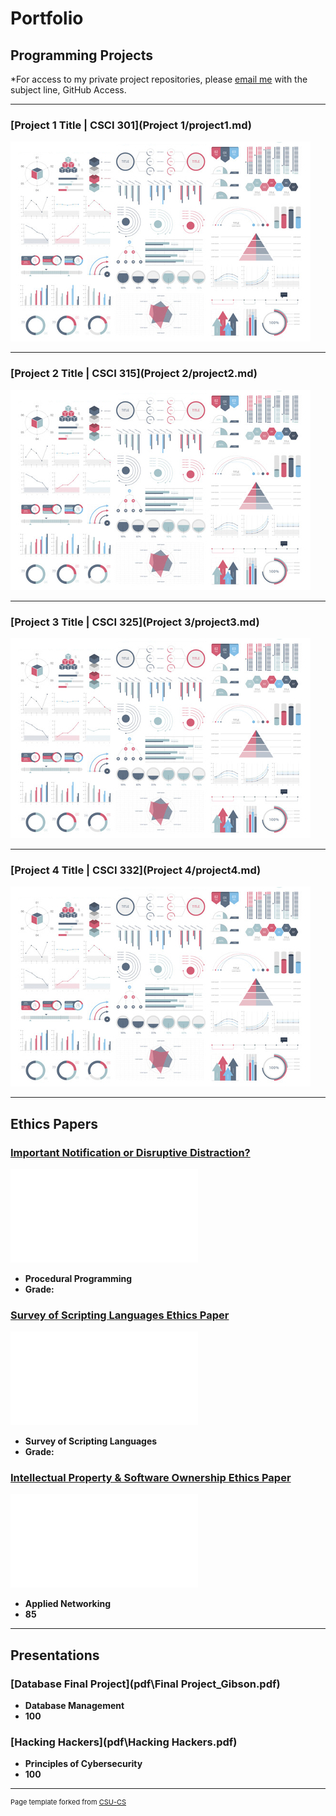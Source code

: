 Portfolio
=========

Programming Projects
--------------------

*For access to my private project repositories, please [email me](mailto:clgibson@csustudent.net) with the subject line, GitHub Access.

---
### [Project 1 Title | CSCI 301](Project 1/project1.md)

![Project 1 Thumbnail Name](images/dummy_thumbnail.jpg)

---
### [Project 2 Title | CSCI 315](Project 2/project2.md)

![Project 2 Thumbnail Name](images/dummy_thumbnail.jpg)

---
### [Project 3 Title | CSCI 325](Project 3/project3.md)

![Project 3 Thumbnail Name](images/dummy_thumbnail.jpg)

---
### [Project 4 Title | CSCI 332](Project 4/project4.md)

![Project 4 Thumbnail Name](images/dummy_thumbnail.jpg)

---

Ethics Papers
-------------

### [Important Notification or Disruptive Distraction?](/pdf/Notification%20Disctractions_Gibson.pdf)
![Important Notification or Disruptive Distraction?](/pdf/Notification%20Disctractions_Gibson.pdf)

-   **Procedural Programming** 
-   **Grade:**

### [Survey of Scripting Languages Ethics Paper](/pdf/SOSL%20Ethics%20Paper_Gibson%20.pdf)
![Survey of Scripting Languages Ethics Paper](/pdf/SOSL%20Ethics%20Paper_Gibson%20.pdf)

-   **Survey of Scripting Languages** 
-   **Grade:**

### [Intellectual Property & Software Ownership Ethics Paper](/pdf/Intellectual%20Property_Ethics%20Paper_Applied%20Networking.pdf)
![Intellectual Property & Software Ownership Ethics Paper](/pdf/Intellectual%20Property_Ethics%20Paper_Applied%20Networking.pdf)

-   **Applied Networking**  
-   **85**

---

Presentations
-------------

### [Database Final Project](pdf\Final Project_Gibson.pdf)

-   **Database Management** 
-   **100**


### [Hacking Hackers](pdf\Hacking Hackers.pdf)

-   **Principles of Cybersecurity** 
-   **100**

---

<p style="font-size:11px">Page template forked from <a href="https://github.com/csu-cs/csci-portfolio">CSU-CS</a></p>
<!-- Remove above link if you don't want to attributive -->
